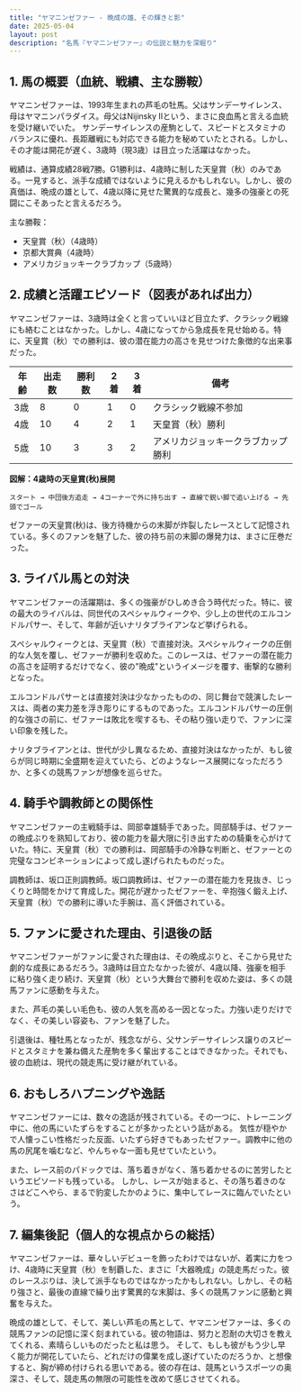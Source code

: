 ```yaml
---
title: "ヤマニンゼファー - 晩成の雄、その輝きと影"
date: 2025-05-04
layout: post
description: "名馬『ヤマニンゼファー』の伝説と魅力を深堀り"
---
```


## 1. 馬の概要（血統、戦績、主な勝鞍）

ヤマニンゼファーは、1993年生まれの芦毛の牡馬。父はサンデーサイレンス、母はヤマニンパラダイス。母父はNijinsky IIという、まさに良血馬と言える血統を受け継いでいた。  サンデーサイレンスの産駒として、スピードとスタミナのバランスに優れ、長距離戦にも対応できる能力を秘めていたとされる。しかし、その才能は開花が遅く、3歳時（現3歳）は目立った活躍はなかった。

戦績は、通算成績28戦7勝。G1勝利は、4歳時に制した天皇賞（秋）のみである。一見すると、派手な成績ではないように見えるかもしれない。しかし、彼の真価は、晩成の雄として、4歳以降に見せた驚異的な成長と、幾多の強豪との死闘にこそあったと言えるだろう。

主な勝鞍：
* 天皇賞（秋）（4歳時）
* 京都大賞典（4歳時）
* アメリカジョッキークラブカップ（5歳時）


## 2. 成績と活躍エピソード（図表があれば出力）

ヤマニンゼファーは、3歳時は全くと言っていいほど目立たず、クラシック戦線にも絡むことはなかった。しかし、4歳になってから急成長を見せ始める。特に、天皇賞（秋）での勝利は、彼の潜在能力の高さを見せつけた象徴的な出来事だった。

| 年齢 | 出走数 | 勝利数 | 2着 | 3着 | 備考 |
|---|---|---|---|---|---|
| 3歳 | 8 | 0 | 1 | 0 |  クラシック戦線不参加 |
| 4歳 | 10 | 4 | 2 | 1 | 天皇賞（秋）勝利 |
| 5歳 | 10 | 3 | 3 | 2 | アメリカジョッキークラブカップ勝利 |


**図解：4歳時の天皇賞(秋)展開**

```
スタート → 中団後方追走 → 4コーナーで外に持ち出す → 直線で鋭い脚で追い上げる → 先頭でゴール
```

ゼファーの天皇賞(秋)は、後方待機からの末脚が炸裂したレースとして記憶されている。多くのファンを魅了した、彼の持ち前の末脚の爆発力は、まさに圧巻だった。


## 3. ライバル馬との対決

ヤマニンゼファーの活躍期は、多くの強豪がひしめき合う時代だった。特に、彼の最大のライバルは、同世代のスペシャルウィークや、少し上の世代のエルコンドルパサー、そして、年齢が近いナリタブライアンなど挙げられる。

スペシャルウィークとは、天皇賞（秋）で直接対決。スペシャルウィークの圧倒的な人気を覆し、ゼファーが勝利を収めた。このレースは、ゼファーの潜在能力の高さを証明するだけでなく、彼の"晩成"というイメージを覆す、衝撃的な勝利となった。

エルコンドルパサーとは直接対決は少なかったものの、同じ舞台で競演したレースは、両者の実力差を浮き彫りにするものであった。エルコンドルパサーの圧倒的な強さの前に、ゼファーは敗北を喫するも、その粘り強い走りで、ファンに深い印象を残した。

ナリタブライアンとは、世代が少し異なるため、直接対決はなかったが、もし彼らが同じ時期に全盛期を迎えていたら、どのようなレース展開になっただろうか、と多くの競馬ファンが想像を巡らせた。


## 4. 騎手や調教師との関係性

ヤマニンゼファーの主戦騎手は、岡部幸雄騎手であった。岡部騎手は、ゼファーの晩成ぶりを熟知しており、彼の能力を最大限に引き出すための騎乗を心がけていた。特に、天皇賞（秋）での勝利は、岡部騎手の冷静な判断と、ゼファーとの完璧なコンビネーションによって成し遂げられたものだった。

調教師は、坂口正則調教師。坂口調教師は、ゼファーの潜在能力を見抜き、じっくりと時間をかけて育成した。開花が遅かったゼファーを、辛抱強く鍛え上げ、天皇賞（秋）での勝利に導いた手腕は、高く評価されている。


## 5. ファンに愛された理由、引退後の話

ヤマニンゼファーがファンに愛された理由は、その晩成ぶりと、そこから見せた劇的な成長にあるだろう。3歳時は目立たなかった彼が、4歳以降、強豪を相手に粘り強く走り続け、天皇賞（秋）という大舞台で勝利を収めた姿は、多くの競馬ファンに感動を与えた。

また、芦毛の美しい毛色も、彼の人気を高める一因となった。力強い走りだけでなく、その美しい容姿も、ファンを魅了した。

引退後は、種牡馬となったが、残念ながら、父サンデーサイレンス譲りのスピードとスタミナを兼ね備えた産駒を多く輩出することはできなかった。それでも、彼の血統は、現代の競走馬に受け継がれている。


## 6. おもしろハプニングや逸話

ヤマニンゼファーには、数々の逸話が残されている。その一つに、トレーニング中に、他の馬にいたずらをすることが多かったという話がある。  気性が穏やかで人懐っこい性格だった反面、いたずら好きでもあったゼファー。調教中に他の馬の尻尾を噛むなど、やんちゃな一面も見せていたという。

また、レース前のパドックでは、落ち着きがなく、落ち着かせるのに苦労したというエピソードも残っている。  しかし、レースが始まると、その落ち着きのなさはどこへやら、まるで豹変したかのように、集中してレースに臨んでいたという。


## 7. 編集後記（個人的な視点からの総括）

ヤマニンゼファーは、華々しいデビューを飾ったわけではないが、着実に力をつけ、4歳時に天皇賞（秋）を制覇した、まさに「大器晩成」の競走馬だった。彼のレースぶりは、決して派手なものではなかったかもしれない。しかし、その粘り強さと、最後の直線で繰り出す驚異的な末脚は、多くの競馬ファンに感動と興奮を与えた。

晩成の雄として、そして、美しい芦毛の馬として、ヤマニンゼファーは、多くの競馬ファンの記憶に深く刻まれている。彼の物語は、努力と忍耐の大切さを教えてくれる、素晴らしいものだったと私は思う。  そして、もしも彼がもう少し早く能力が開花していたら、どれだけの偉業を成し遂げていたのだろうか、と想像すると、胸が締め付けられる思いである。彼の存在は、競馬というスポーツの奥深さ、そして、競走馬の無限の可能性を改めて感じさせてくれる。
